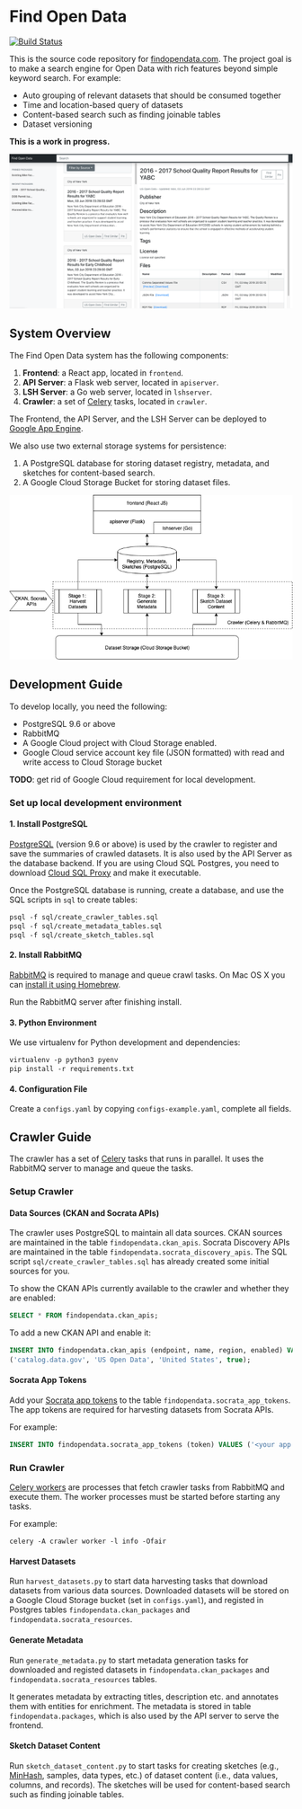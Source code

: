 # Find Open Data

[![Build Status](https://travis-ci.org/findopendata/findopendata.svg?branch=master)](https://travis-ci.org/findopendata/findopendata)

This is the source code repository for [findopendata.com](https://findopendata.com).
The project goal is to make a search engine for Open Data with rich 
features beyond simple keyword search. For example:
    
 * Auto grouping of relevant datasets that should be consumed together
 * Time and location-based query of datasets
 * Content-based search such as finding joinable tables
 * Dataset versioning

**This is a work in progress.**

![Screenshot](screenshot.png)

## System Overview

The Find Open Data system has the following components:

1. **Frontend**: a React app, located in `frontend`.
2. **API Server**: a Flask web server, located in `apiserver`.
3. **LSH Server**: a Go web server, located in `lshserver`.
4. **Crawler**: a set of [Celery](https://docs.celeryproject.org/en/latest/userguide/tasks.html) tasks, located in `crawler`. 

The Frontend, the API Server, and the LSH Server can be 
deployed to 
[Google App Engine](https://cloud.google.com/appengine/docs/).

We also use two external storage systems for persistence:

1. A PostgreSQL database for storing dataset registry, metadata,
and sketches for content-based search.
2. A Google Cloud Storage Bucket for storing dataset files.

![System Overview](system_overview.png)

## Development Guide

To develop locally, you need the following:

* PostgreSQL 9.6 or above
* RabbitMQ
* A Google Cloud project with Cloud Storage enabled.
* Google Cloud service account key file (JSON formatted) with read and write access to Cloud Storage bucket

**TODO**: get rid of Google Cloud requirement for local development.

### Set up local development environment

#### 1. Install PostgreSQL

[PostgreSQL](https://www.postgresql.org/download/) 
(version 9.6 or above) is used by the crawler to register and save the
summaries of crawled datasets. It is also used by the API Server as the 
database backend.
If you are using Cloud SQL Postgres, you need to download 
[Cloud SQL Proxy](https://cloud.google.com/sql/docs/postgres/connect-admin-proxy#install)
and make it executable.

Once the PostgreSQL database is running, create a database, and
use the SQL scripts in `sql` to create tables:
```
psql -f sql/create_crawler_tables.sql
psql -f sql/create_metadata_tables.sql
psql -f sql/create_sketch_tables.sql
```

#### 2. Install RabbitMQ

[RabbitMQ](https://www.rabbitmq.com/download.html) 
is required to manage and queue crawl tasks.
On Mac OS X you can [install it using Homebrew](https://www.rabbitmq.com/install-homebrew.html).

Run the RabbitMQ server after finishing install.

#### 3. Python Environment

We use virtualenv for Python development and dependencies:
```
virtualenv -p python3 pyenv
pip install -r requirements.txt
```

#### 4. Configuration File

Create a `configs.yaml` by copying `configs-example.yaml`, complete all fields.


## Crawler Guide

The crawler has a set of [Celery](http://www.celeryproject.org/) tasks that 
runs in parallel.
It uses the RabbitMQ server to manage and queue the tasks.

### Setup Crawler

#### Data Sources (CKAN and Socrata APIs)

The crawler uses PostgreSQL to maintain all data sources.
CKAN sources are maintained in the table `findopendata.ckan_apis`.
Socrata Discovery APIs are maintained in the table 
`findopendata.socrata_discovery_apis`.
The SQL script `sql/create_crawler_tables.sql` has already created some 
initial sources for you.

To show the CKAN APIs currently available to the crawler and whether they
are enabled:
```sql
SELECT * FROM findopendata.ckan_apis;
```

To add a new CKAN API and enable it:
```sql
INSERT INTO findopendata.ckan_apis (endpoint, name, region, enabled) VALUES
('catalog.data.gov', 'US Open Data', 'United States', true);
```

#### Socrata App Tokens

Add your [Socrata app tokens](https://dev.socrata.com/docs/app-tokens.html) 
to the table `findopendata.socrata_app_tokens`.
The app tokens are required for harvesting datasets from Socrata APIs.

For example:
```sql
INSERT INTO findopendata.socrata_app_tokens (token) VALUES ('<your app token>');
```

### Run Crawler

[Celery workers](https://docs.celeryproject.org/en/latest/userguide/workers.html) 
are processes that fetch crawler tasks from RabbitMQ and execute them.
The worker processes must be started before starting any tasks.

For example:
```
celery -A crawler worker -l info -Ofair
```

#### Harvest Datasets

Run `harvest_datasets.py` to start data harvesting tasks that download 
datasets from various data sources. Downloaded datasets will be stored on
a Google Cloud Storage bucket (set in `configs.yaml`), and registed in 
Postgres tables 
`findopendata.ckan_packages` and `findopendata.socrata_resources`.

#### Generate Metadata

Run `generate_metadata.py` to start metadata generation tasks for 
downloaded and registed datasets in 
`findopendata.ckan_packages` and `findopendata.socrata_resources`
tables.

It generates metadata by extracting titles, description etc. and 
annotates them with entities for enrichment.
The metadata is stored in table `findopendata.packages`, which is 
also used by the API server to serve the frontend.

#### Sketch Dataset Content

Run `sketch_dataset_content.py` to start tasks for creating 
sketches (e.g., 
[MinHash](https://github.com/ekzhu/datasketch),
samples, data types, etc.) of dataset
content (i.e., data values, columns, and records).
The sketches will be used for content-based search such as
finding joinable tables.

